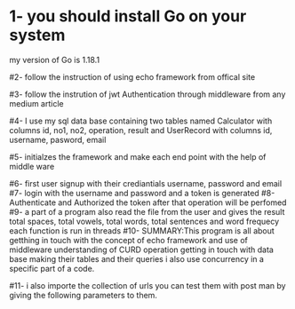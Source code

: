 # 1- you should install Go on your system 
my version of Go is 1.18.1

#2- follow the instruction of using echo framework from offical site

#3- follow the instrution of jwt Authentication through middleware from any medium article 

#4- I use my sql data base
containing two tables named Calculator with columns id, no1, no2, operation, result and UserRecord with columns id, username, pasword, email

#5- initialzes the framework and make each end point with the help of middle ware 

#6- first user signup with their crediantials username, password and email 
#7- login with the username and password and a token is generated 
#8- Authenticate and Authorized the token after that operation will be perfomed 
#9- a part of a program also read the file from the user and gives the result total spaces, total vowels, total words, total sentences and word frequecy each 
function is run in threads 
#10- SUMMARY:This program is all about getthing in touch with the concept of echo framework and use of middleware understanding of CURD operation getting in touch
with data base making their tables and their queries i also use concurrency in a specific part of a code.

#11- i also importe the collection of urls you can test them with post man by giving the following parameters to them.
